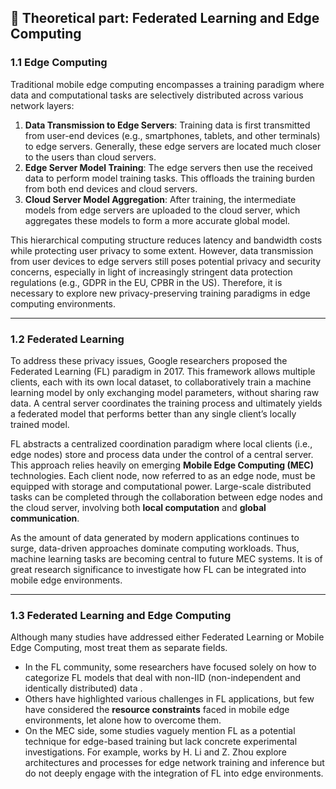 ## 📘 Theoretical part: Federated Learning and Edge Computing

### 1.1 Edge Computing

Traditional mobile edge computing encompasses a training paradigm where data and computational tasks are selectively distributed across various network layers:

1. **Data Transmission to Edge Servers**: Training data is first transmitted from user-end devices (e.g., smartphones, tablets, and other terminals) to edge servers. Generally, these edge servers are located much closer to the users than cloud servers.
2. **Edge Server Model Training**: The edge servers then use the received data to perform model training tasks. This offloads the training burden from both end devices and cloud servers.
3. **Cloud Server Model Aggregation**: After training, the intermediate models from edge servers are uploaded to the cloud server, which aggregates these models to form a more accurate global model.

This hierarchical computing structure reduces latency and bandwidth costs while protecting user privacy to some extent. However, data transmission from user devices to edge servers still poses potential privacy and security concerns, especially in light of increasingly stringent data protection regulations (e.g., GDPR in the EU, CPBR in the US). Therefore, it is necessary to explore new privacy-preserving training paradigms in edge computing environments.

------

### 1.2 Federated Learning

To address these privacy issues, Google researchers proposed the Federated Learning (FL) paradigm in 2017. This framework allows multiple clients, each with its own local dataset, to collaboratively train a machine learning model by only exchanging model parameters, without sharing raw data. A central server coordinates the training process and ultimately yields a federated model that performs better than any single client’s locally trained model.

FL abstracts a centralized coordination paradigm where local clients (i.e., edge nodes) store and process data under the control of a central server. This approach relies heavily on emerging **Mobile Edge Computing (MEC)** technologies. Each client node, now referred to as an edge node, must be equipped with storage and computational power. Large-scale distributed tasks can be completed through the collaboration between edge nodes and the cloud server, involving both **local computation** and **global communication**.

As the amount of data generated by modern applications continues to surge, data-driven approaches dominate computing workloads. Thus, machine learning tasks are becoming central to future MEC systems. It is of great research significance to investigate how FL can be integrated into mobile edge environments.

------

### 1.3 Federated Learning and Edge Computing

Although many studies have addressed either Federated Learning or Mobile Edge Computing, most treat them as separate fields.

- In the FL community, some researchers have focused solely on how to categorize FL models that deal with non-IID (non-independent and identically distributed) data .
- Others have highlighted various challenges in FL applications, but few have considered the **resource constraints** faced in mobile edge environments, let alone how to overcome them.
- On the MEC side, some studies vaguely mention FL as a potential technique for edge-based training but lack concrete experimental investigations. For example, works by H. Li and Z. Zhou explore architectures and processes for edge network training and inference but do not deeply engage with the integration of FL into edge environments.
